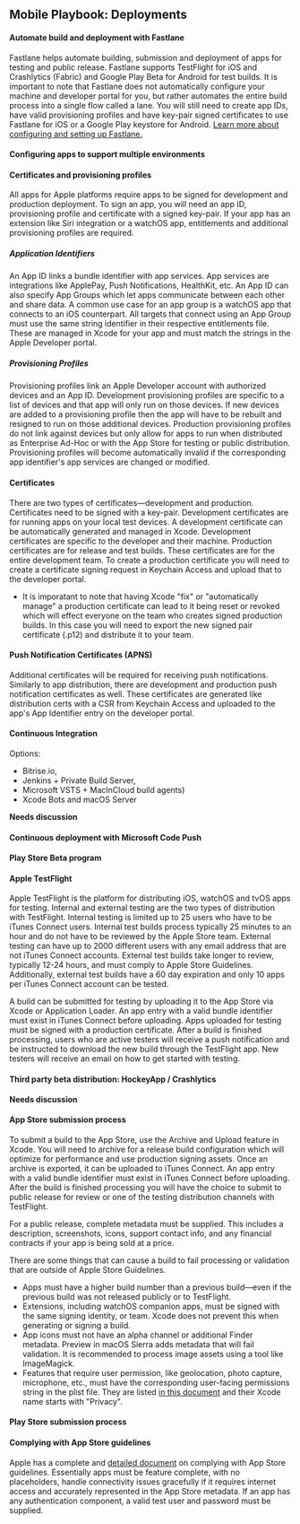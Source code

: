 ## Mobile Playbook: Deployments

#### Automate build and deployment with Fastlane
Fastlane helps automate building, submission and deployment of apps for testing and public release. Fastlane supports TestFlight for iOS and  Crashlytics (Fabric) and Google Play Beta for Android for test builds. It is important to note that Fastlane does not automatically configure your machine and developer portal for you, but rather automates the entire build process into a single flow called a lane. You will still need to create app IDs, have valid provisioning profiles and have key-pair signed certificates to use Fastlane for iOS or a Google Play keystore for Android. [Learn more about configuring and setting up Fastlane.](https://docs.fastlane.tools)

#### Configuring apps to support multiple environments

#### Certificates and provisioning profiles

All apps for Apple platforms require apps to be signed for development and production deployment. To sign an app, you will need an app ID, provisioning profile and certificate with a signed key-pair. If your app has an extension like Siri integration or a watchOS app, entitlements and additional provisioning profiles are required.

##### Application Identifiers
An App ID links a bundle identifier with app services. App services are integrations like ApplePay, Push Notifications, HealthKit, etc. An App ID can also specify App Groups which let apps communicate between each other and share data. A common use case for an app group is a watchOS app that connects to an iOS counterpart. All targets that connect using an App Group must use the same string identifier in their respective entitlements file. These are managed in Xcode for your app and must match the strings in the Apple Developer portal.

##### Provisioning Profiles
Provisioning profiles link an Apple Developer account with authorized devices and an App ID. Development provisioning profiles are specific to a list of devices and that app will only run on those devices. If new devices are added to a provisioning profile then the app will have to be rebuilt and resigned to run on those additional devices. Production provisioning profiles do not link against devices but only allow for apps to run when distributed as Enterprise Ad-Hoc or with the App Store for testing or public distribution. Provisioning profiles will become automatically invalid if the corresponding app identifier's app services are changed or modified.

#### Certificates
There are two types of certificates—development and production. Certificates need to be signed with a key-pair. Development certificates are for running apps on your local test devices. A development certificate can be automatically generated and managed in Xcode. Development certificates are specific to the developer and their machine. Production certificates are for release and test builds. These certificates are for the entire development team. To create a production certificate you will need to create a certificate signing request in Keychain Access and upload that to the developer portal.

* It is imporatant to note that having Xcode "fix" or "automatically manage" a production certificate can lead to it being reset or revoked which will effect everyone on the team who creates signed production builds. In this case you will need to export the new signed pair certificate (.p12) and distribute it to your team.

#### Push Notification Certificates (APNS)
Additional certificates will be required for receiving push notifications. Similarly to app distribution, there are development and production push notification certificates as well. These certificates are generated like distribution certs with a CSR from Keychain Access and uploaded to the app's App Identifier entry on the developer portal.


#### Continuous Integration
Options:
* Bitrise.io,
* Jenkins + Private Build Server,
* Microsoft VSTS + MacInCloud build agents)
* Xcode Bots and macOS Server

**Needs discussion**

#### Continuous deployment with Microsoft Code Push

#### Play Store Beta program

#### Apple TestFlight
Apple TestFlight is the platform for distributing iOS, watchOS and tvOS apps for testing. Internal and external testing are the two types of distribution with TestFlight. Internal testing is limited up to 25 users who have to be iTunes Connect users. Internal test builds process typically 25 minutes to an hour and do not have to be reviewed by the Apple Store team. External testing can have up to 2000 different users with any email address that are not iTunes Connect accounts. External test builds take longer to review, typically 12-24 hours, and must comply to Apple Store Guidelines. Additionally, external test builds have a 60 day expiration and only 10 apps per iTunes Connect account can be tested.

A build can be submitted for testing by uploading it to the App Store via Xcode or Application Loader. An app entry with a valid bundle identifier must exist in iTunes Connect before uploading. Apps uploaded for testing must be signed with a production certificate. After a build is finished processing, users who are active testers will receive a push notification and be instructed to download the new build through the TestFlight app. New testers will receive an email on how to get started with testing.

#### Third party beta distribution: HockeyApp / Crashlytics

**Needs discussion**

#### App Store submission process
To submit a build to the App Store, use the Archive and Upload feature in Xcode. You will need to archive for a release build configuration which will optimize for performance and use production signing assets. Once an archive is exported, it can be uploaded to iTunes Connect. An app entry with a valid bundle identifier must exist in iTunes Connect before uploading. After the build is finished processing you will have the choice to submit to public release for review or one of the testing distribution channels with TestFlight.

For a public release, complete metadata must be supplied. This includes a description, screenshots, icons, support contact info, and any financial contracts if your app is being sold at a price.

There are some things that can cause a build to fail processing or validation that are outside of Apple Store Guidelines.
* Apps must have a higher build number than a previous build—even if the previous build was not released publicly or to TestFlight.
* Extensions, including watchOS companion apps, must be signed with the same signing identity, or team. Xcode does not prevent this when generating or signing a build.
* App icons must not have an alpha channel or additional Finder metadata. Preview in macOS Sierra adds metadata that will fail validation. It is recommended to process image assets using a tool like ImageMagick.
* Features that require user permission, like geolocation, photo capture, microphone, etc., must have the corresponding user-facing permissions string in the plist file. They are listed [in this document](https://developer.apple.com/library/content/documentation/General/Reference/InfoPlistKeyReference/Articles/CocoaKeys.html) and their Xcode name starts with "Privacy".

#### Play Store submission process

#### Complying with App Store guidelines
Apple has a complete and [detailed document](https://developer.apple.com/app-store/review/guidelines/) on complying with App Store guidelines. Essentially apps must be feature complete, with no placeholders, handle connectivity issues gracefully if it requires internet access and accurately represented in the App Store metadata. If an app has any authentication component, a valid test user and password must be supplied.

